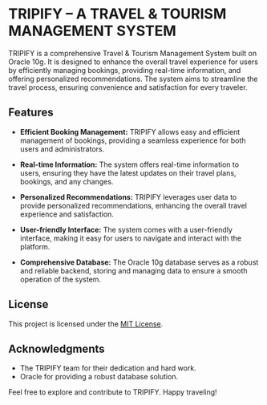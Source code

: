 # TRIPIFY – A TRAVEL & TOURISM MANAGEMENT SYSTEM

TRIPIFY is a comprehensive Travel & Tourism Management System built on Oracle 10g. It is designed to enhance the overall travel experience for users by efficiently managing bookings, providing real-time information, and offering personalized recommendations. The system aims to streamline the travel process, ensuring convenience and satisfaction for every traveler.

## Features

- **Efficient Booking Management:** TRIPIFY allows easy and efficient management of bookings, providing a seamless experience for both users and administrators.

- **Real-time Information:** The system offers real-time information to users, ensuring they have the latest updates on their travel plans, bookings, and any changes.

- **Personalized Recommendations:** TRIPIFY leverages user data to provide personalized recommendations, enhancing the overall travel experience and satisfaction.

- **User-friendly Interface:** The system comes with a user-friendly interface, making it easy for users to navigate and interact with the platform.

- **Comprehensive Database:** The Oracle 10g database serves as a robust and reliable backend, storing and managing data to ensure a smooth operation of the system.


## License

This project is licensed under the [MIT License](LICENSE).

## Acknowledgments

- The TRIPIFY team for their dedication and hard work.
- Oracle for providing a robust database solution.

Feel free to explore and contribute to TRIPIFY. Happy traveling!
